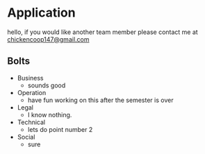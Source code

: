 # Application

hello, if you would like another team member please contact me at chickencoop147@gmail.com

## Bolts
- Business
   - sounds good
- Operation
   - have fun working on this after the semester is over
- Legal
   - I know nothing.
- Technical
   - lets do point number 2
- Social
   - sure
